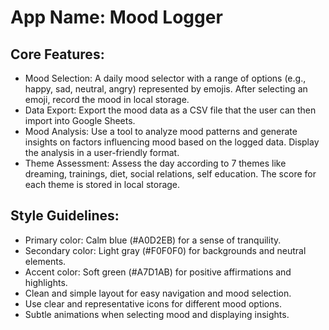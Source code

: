 # **App Name**: Mood Logger

## Core Features:

- Mood Selection: A daily mood selector with a range of options (e.g., happy, sad, neutral, angry) represented by emojis. After selecting an emoji, record the mood in local storage.
- Data Export: Export the mood data as a CSV file that the user can then import into Google Sheets.
- Mood Analysis: Use a tool to analyze mood patterns and generate insights on factors influencing mood based on the logged data. Display the analysis in a user-friendly format.
- Theme Assessment: Assess the day according to 7 themes like dreaming, trainings, diet, social relations, self education. The score for each theme is stored in local storage.

## Style Guidelines:

- Primary color: Calm blue (#A0D2EB) for a sense of tranquility.
- Secondary color: Light gray (#F0F0F0) for backgrounds and neutral elements.
- Accent color: Soft green (#A7D1AB) for positive affirmations and highlights.
- Clean and simple layout for easy navigation and mood selection.
- Use clear and representative icons for different mood options.
- Subtle animations when selecting mood and displaying insights.